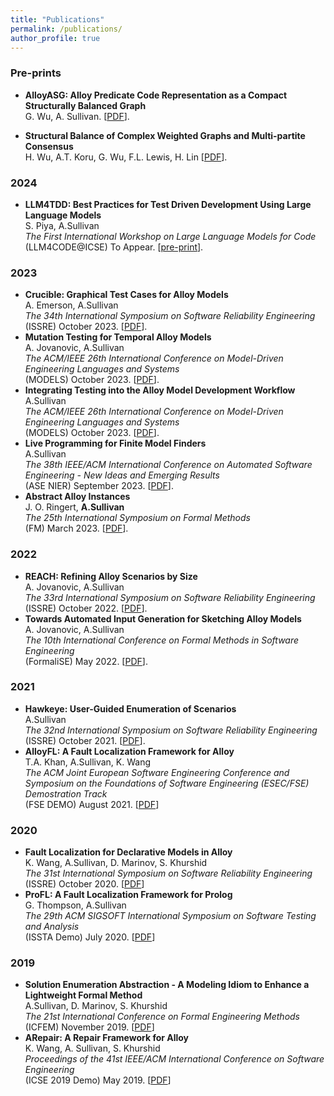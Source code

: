 ```yaml
---
title: "Publications"
permalink: /publications/
author_profile: true
---
```

### Pre-prints
* **AlloyASG: Alloy Predicate Code Representation as a Compact Structurally Balanced Graph**     
G. Wu, A. Sullivan. \[[PDF](https://arxiv.org/pdf/2403.00170.pdf)\].

* **Structural Balance of Complex Weighted Graphs and Multi-partite Consensus**     
H. Wu, A.T. Koru, G. Wu, F.L. Lewis, H. Lin \[[PDF](https://arxiv.org/abs/2311.04389)\].

### 2024

* **LLM4TDD: Best Practices for Test Driven Development Using Large Language Models**     
S. Piya, A.Sullivan   
_The First International Workshop on Large Language Models for Code_      
(LLM4CODE@ICSE) To Appear. \[[pre-print](https://arxiv.org/abs/2312.04687)\].

### 2023

* **Crucible: Graphical Test Cases for Alloy Models**     
A. Emerson, A.Sullivan    
_The 34th International Symposium on Software Reliability Engineering_      
(ISSRE) October 2023. \[[PDF](../files/ISSRE2023)\].
* **Mutation Testing for Temporal Alloy Models**     
A. Jovanovic, A.Sullivan    
_The ACM/IEEE 26th International Conference on Model-Driven Engineering Languages and Systems_      
(MODELS) October 2023. \[[PDF](../files/Models2023-B.pdf)\].
* **Integrating Testing into the Alloy Model Development Workflow**     
A.Sullivan    
_The ACM/IEEE 26th International Conference on Model-Driven Engineering Languages and Systems_      
(MODELS) October 2023. \[[PDF](../files/Models2023-A.pdf)\].
* **Live Programming for Finite Model Finders**     
A.Sullivan      
_The 38th IEEE/ACM International Conference on Automated Software Engineering - New Ideas and Emerging Results_      
(ASE NIER) September 2023. \[[PDF](../files/ASE2023-NIER.pdf)\].
* **Abstract Alloy Instances**     
J. O. Ringert, **A.Sullivan**  
_The 25th International Symposium on Formal Methods_      
(FM) March 2023. \[[PDF](../files/FM2023.pdf)\].  

### 2022

* **REACH: Refining Alloy Scenarios by Size**     
A. Jovanovic, A.Sullivan      
_The 33rd International Symposium on Software Reliability Engineering_      
(ISSRE) October 2022.  \[[PDF](../files/ISSRE2022.pdf)\].
* **Towards Automated Input Generation for Sketching Alloy Models**     
A. Jovanovic, A.Sullivan    
_The 10th International Conference on Formal Methods in Software Engineering_      
(FormaliSE) May 2022. \[[PDF](../files/FormaliSE2022.pdf)\]. 

### 2021

* **Hawkeye: User-Guided Enumeration of Scenarios**    
A.Sullivan     
_The 32nd International Symposium on Software Reliability Engineering_      
(ISSRE) October 2021. \[[PDF](../files/ISSRE21Hawkeye.pdf)\].  
* **AlloyFL: A Fault Localization Framework for Alloy**     
T.A. Khan, A.Sullivan, K. Wang    
_The ACM Joint European Software Engineering Conference and Symposium on the Foundations of Software Engineering (ESEC/FSE) Demostration Track_    
(FSE DEMO) August 2021. \[[PDF](../files/AlloyFLFSEDemo.pdf)\]   

### 2020

* **Fault Localization for Declarative Models in Alloy**     
K. Wang, A.Sullivan, D. Marinov, S. Khurshid    
_The 31st International Symposium on Software Reliability Engineering_     
(ISSRE) October 2020. \[[PDF](../files/ISSRE2020.pdf)\]
* **ProFL: A Fault Localization Framework for Prolog**     
G. Thompson, A.Sullivan     
_The 29th ACM SIGSOFT International Symposium on Software Testing and Analysis_     
(ISSTA Demo) July 2020. \[[PDF](../files/ISSTA2020Demo.pdf)\]

### 2019

* **Solution Enumeration Abstraction - A Modeling Idiom to Enhance a Lightweight Formal Method**     
A.Sullivan, D. Marinov, S. Khurshid     
_The 21st International Conference on Formal Engineering Methods_     
(ICFEM) November 2019. \[[PDF](../files/SolutionEnumerationAbstractionICFEM.pdf)\]
* **ARepair: A Repair Framework for Alloy**     
K. Wang, A. Sullivan, S. Khurshid  
*Proceedings of the 41st IEEE/ACM International Conference on Software Engineering*  
 (ICSE 2019 Demo) May 2019.  \[[PDF](../files/ARepairDemo.pdf)\]
